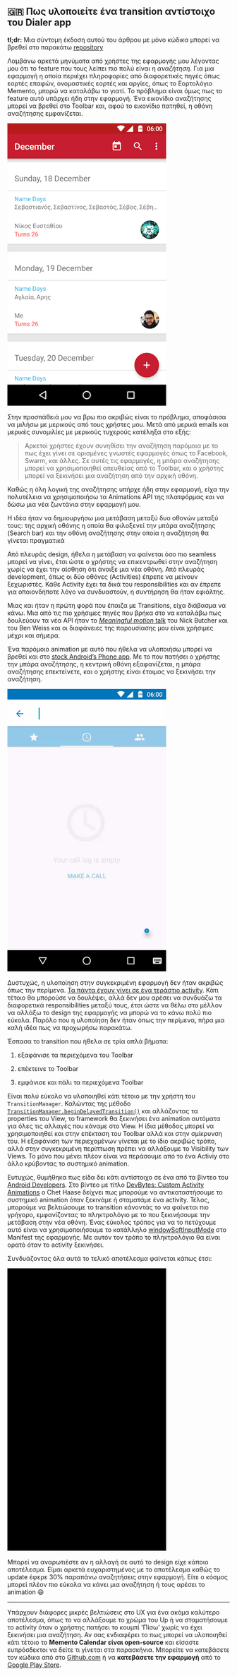 ## 🇬🇷 Πως υλοποιείτε ένα transition αντίστοιχο του Dialer app



**tl;dr:** Μια σύντομη έκδοση αυτού του άρθρου με μόνο κώδικα μπορεί να βρεθεί στο παρακάτω [repository](https://github.com/alexstyl/Material-SearchTransition)


Λαμβάνω αρκετά μηνύματα από χρήστες της εφαρμογής μου λέγοντας μου ότι το feature που τους λείπει πιο πολύ είναι η _αναζήτηση_. Για μια εφαρμογή η οποία περιέχει πληροφορίες από διαφορετικές πηγές όπως εορτές επαφών, ονομαστικές εορτές και αργίες, όπως το Εορτολόγιο Memento, μπορώ να καταλάβω το γιατί. Το πρόβλημα είναι όμως πως το feature αυτό υπάρχει ήδη στην εφαρμογή. Ένα εικονίδιο αναζήτησης μπορεί να βρεθεί στο Toolbar και, αφού το εικονίδιο πατηθεί, η οθόνη αναζήτησης εμφανίζεται.

<img src="https://raw.githubusercontent.com/alexstyl/alexstyl.github.io/master/images/animating-the-toolbar/search_toolbar.png" alt="Ο χρήστης μπορεί να ξεκινήσει μια αναζήτηση πατώντας το εικονίδιο αναζήτησης στο Toolbar" style="width: 540;"/>

Στην προσπάθειά μου να βρω πιο ακριβώς είναι το πρόβλημα, αποφάσισα να μιλήσω με μερικούς από τους χρήστες μου. Μετά από μερικά emails και μερικές συνομιλίες με μερικούς τυχερούς κατέληξα στο εξής:

> Αρκετοί χρήστες έχουν συνηθίσει την αναζήτηση παρόμοια με το πως έχει γίνει σε ορισμένες γνωστές εφαρμογές όπως το Facebook, Swarm, και άλλες. Σε αυτές τις εφαρμογές, η μπάρα αναζήτησης μπορεί να χρησιμοποιηθεί απευθείας από το Toolbar, και ο χρήστης μπορεί να ξεκινήσει μια αναζήτηση από την αρχική οθόνη.

Καθώς η όλη λογική της αναζήτησης υπήρχε ήδη στην εφαρμογή, είχα την πολυτέλεια να χρησιμοποιήσω τα Animations API της πλατφόρμας και να δώσω μια νέα ζωντάνια στην εφαρμογή μου.

Η ιδέα ήταν να δημιουργήσω μια μετάβαση μεταξύ δυο οθονών μεταξύ τους: της αρχική οθόνης η οποία θα φιλοξενεί την μπάρα αναζήτησης (Search bar) και την οθόνη αναζήτησης στην οποία η αναζήτηση θα γίνεται πραγματικά

Από πλευράς design, ήθελα η μετάβαση να φαίνεται όσο πιο seamless μπορεί να γίνει, έτσι ώστε ο χρήστης να επικεντρωθεί στην αναζήτηση χωρίς να έχει την αίσθηση ότι άνοιξε μια νέα οθόνη. Από πλευράς development, όπως οι δύο οθόνες (Activities) έπρεπε να μείνουν ξεχωριστές. Κάθε Activity έχει τα δικά του responsibilities και αν έπρεπε για οποιονδήποτε λόγο να συνδυαστούν, η συντήρηση θα ήταν εφιάλτης.

Μιας και ήταν η πρώτη φορά που έπαιζα με Transitions, είχα διάβασμα να κάνω. Μια από τις πιο χρήσιμες πηγές που βρήκα στο να καταλάβω πως δουλεύουν τα νέα API ήταν το  [_Meaningful motion_ talk](https://skillsmatter.com/skillscasts/6798-meaningful-motion) του Nick Butcher και του Ben Weiss και οι διαφάνειες της παρουσίασης μου είναι χρήσιμες μέχρι και σήμερα.

Ένα παρόμοιο animation με αυτό που ήθελα να υλοποιήσω μπορεί να βρεθεί και στο [stock Android’s Phone app](https://play.google.com/store/apps/details?id=com.google.android.dialer). Με το που πατήσει ο χρήστης την μπάρα αναζήτησης, η κεντρική οθόνη εξαφανίζεται, η μπάρα αναζήτησης επεκτείνετε, και ο χρήστης είναι έτοιμος να ξεκινήσει την αναζήτηση.

![The transition as seen in the Dialer app](https://raw.githubusercontent.com/alexstyl/alexstyl.github.io/master/images/animating-the-toolbar/dialer.gif)

Δυστυχώς, η υλοποίηση στην συγκεκριμένη εφαρμογή δεν ήταν ακριβώς όπως την περίμενα. [Τα πάντα έχουν γίνει σε ένα τεράστιο activity](http://grepcode.com/file/repository.grepcode.com/java/ext/com.google.android/android-apps/5.1.0_r1/com/android/dialer/DialtactsActivity.java). Κάτι τέτοιο θα μπορούσε να δουλέψει, αλλά δεν μου αρέσει να συνδυάζω τα διαφορετικά responsibilities μεταξύ τους, έτσι ώστε να θέλω στο μέλλον να αλλάξω το design της εφαρμογής να μπορώ να το κάνω πολύ πιο εύκολα. Παρόλο που η υλοποίηση δεν ήταν όπως την περίμενα, πήρα μια καλή ιδέα πως να προχωρήσω παρακάτω.

Έσπασα το transition που ήθελα σε τρία απλά βήματα:

1) εξαφάνισε τα περιεχόμενα του Toolbar

2) επέκτεινε το Toolbar

3) εμφάνισε και πάλι τα περιεχόμενα Toolbar

Είναι πολύ εύκολο να υλοποιηθεί κάτι τέτοιο με την χρήστη του `TransitionManager`. Καλώντας της μέθοδο  [`TransitionManager.beginDelayedTransition()`](https://developer.android.com/reference/android/transition/TransitionManager.html#beginDelayedTransition%28android.view.ViewGroup%29) και αλλάζοντας τα properties του View, το framework θα ξεκινήσει ένα animation αυτόματα για όλες τις αλλαγές που κάναμε στο View. Η ίδια μέθοδος μπορεί να χρησιμοποιηθεί και στην επέκταση του Toolbar αλλά και στην σμίκρυνση του. Η εξαφάνιση των περιεχομένων γίνεται με το ίδιο ακριβώς τρόπο, αλλά στην συγκεκριμένη περίπτωση πρέπει να αλλάξουμε το Visibility των Views. Το μόνο που μένει πλέον είναι να περάσουμε από το ένα Activiy στο άλλο κρύβοντας το συστημικό animation.

Ευτυχώς, θυμήθηκα πως είδα δει κάτι αντίστοιχο σε ένα από τα βίντεο του [Android Developers](https://www.youtube.com/user/androiddevelopers). Στο βίντεο με τίτλο [DevBytes: Custom Activity Animations](https://www.youtube.com/watch?v=CPxkoe2MraA) ο Chet Haase δείχνει πως μπορούμε να αντικαταστήσουμε το συστημικό animation όταν ξεκινάμε ή σταματάμε ένα activity. Τέλος, μπορούμε να βελτιώσουμε το transition κάνοντάς το να φαίνεται πιο γρήγορο, εμφανίζοντας το πληκτρολόγιο με το που ξεκινήσουμε την μετάβαση στην νέα οθόνη. Ένας εύκολος τρόπος για να το πετύχουμε αυτό είναι να χρησιμοποιήσουμε το κατάλληλο [windowSoftInputMode](https://developer.android.com/guide/topics/manifest/activity-element.html#wsoft) στο Manifest της εφαρμογής. Με αυτόν τον τρόπο το πληκτρολόγιο θα είναι ορατό όταν το activity ξεκινήσει.

Συνδυάζοντας όλα αυτά το τελικό αποτέλεσμα φαίνεται κάπως έτσι:

![The transition as seen in Memento Calendar](https://raw.githubusercontent.com/alexstyl/alexstyl.github.io/master/images/animating-the-toolbar/memento.gif)

Μπορεί να αναρωτιέστε αν η αλλαγή σε αυτό το design είχε κάποιο αποτέλεσμα. Είμαι αρκετά ευχαριστημένος με το αποτέλεσμα καθώς το update έφερε 30% παραπάνω αναζητήσεις στην εφαρμογή. Είτε ο κόσμος μπορεί πλέον πιο εύκολα να κάνει μια αναζήτηση ή τους αρέσει το animation 😄


---

Υπάρχουν διάφορες μικρές βελτιώσεις στο UX για ένα ακόμα καλύτερο αποτέλεσμα, όπως το να αλλάξουμε το χρώμα του Up ή να σταματήσουμε το activity όταν ο χρήστης πατήσει το κουμπί 'Πίσω' χωρίς να έχει ξεκινήσει μια αναζήτηση. Αν σας ενδιαφέρει το πως μπορεί να υλοποιηθεί κάτι τέτοιο το **Memento Calendar είναι open-source** και είσαστε ευπρόσδεκτοι να δείτε τι γίνεται στα παρασκήνια. Μπορείτε να κατεβάσετε τον κώδικα από στο [Github.com](https://github.com/alexstyl/Memento-Namedays) ή να **κατεβάσετε την εφαρμογή** από το [Google Play Store](play.google.com/store/apps/details?id=com.alexstyl.specialdates).
